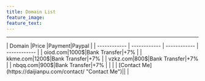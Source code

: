 ```yaml
---
title: Domain List
feature_image:
feature_text:
---
```

<hr>
| Domain  |Price |Payment|Paypal |
| ------------ | ------------ | ------------ | ------------ |
| oiod.com|1000$|Bank Transfer|+7% |
| kkme.com|1200$|Bank Transfer|+7% |
|  vzkz.com|800$|Bank Transfer|+7% |
|  nbqq.com|900$|Bank Transfer|+7% |
|   |   |  [Contact Me](https://daijianpu.com/contact/ "Contact Me")|| |
